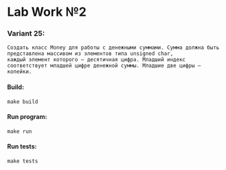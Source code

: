 # Lab Work №2

### Variant 25:
```
Создать класс Money для работы с денежными суммами. Сумма должна быть представлена массивом из элементов типа unsigned char,
каждый элемент которого – десятичная цифра. Младший индекс соответствует младшей цифре денежной суммы. Младшие две цифры — копейки.
```

#### Build:
```
make build
```

#### Run program:
```
make run
```

#### Run tests:
```
make tests
```
